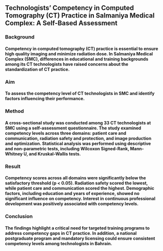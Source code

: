 <h2> Technologists’ Competency in Computed Tomography (CT) Practice in Salmaniya Medical Complex: A Self-Based Assessment  </h2>
<h3> Background </h3>
 <h4> Competency in computed tomography (CT) practice is essential to ensure high
quality imaging and minimize radiation dose.  In Salmaniya Medical Complex (SMC), differences 
in educational and training backgrounds among its CT technologists have raised concerns about 
the standardization of CT practice. </h4>
<h3> Aim </h3>
 <h4> To assess the competency level of CT technologists in SMC and identify factors 
influencing their performance. </h4>
<h3>Method</h3>
<h4>A cross-sectional study was conducted among 33 CT technologists at SMC using a 
self-assessment questionnaire.  The study examined competency levels across three domains: 
patient care and communication, radiation safety and protection, and image production and 
optimization.  Statistical analysis was performed using descriptive and non-parametric tests, 
including Wilcoxon Signed-Rank, Mann-Whitney U, and Kruskal-Wallis tests.</h4>
<h3>Result</h3>
<h4> Competency scores across all domains were significantly below the satisfactory 
threshold (p < 0.05).  Radiation safety scored the lowest, while patient care and communication 
scored the highest.  Demographic factors, including education and years of experience, showed no 
significant influence on competency.  Interest in continuous professional development was 
positively associated with competency levels. </h4>
<h3>Conclusion</h3>
<h4>The findings highlight a critical need for targeted training programs to address 
competency gaps in CT practice.  In addition, a national postgraduate program and mandatory 
licensing could ensure consistent competency levels among technologists in Bahrain.</h4>
